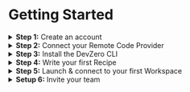 # Getting Started

<details>

<summary><strong>Step 1:</strong> Create an account</summary>

Head to [devzero.io/dashboard](https://devzero.io/dashboard) and create your account using the authentication provider of your choice.

</details>

<details>

<summary><strong>Step 2:</strong> Connect your Remote Code Provider</summary>

<figure><img src="../../.gitbook/assets/Connect Github.gif" alt=""><figcaption><p>Connecting GitHub</p></figcaption></figure>

We currently only support GitHub as a code provider for DevZero workspaces. BitBucket and GitLab support are coming soon!\
\
If you only plan to work with Public Repositories, you do not need to enable our GitHub integration. However, if you'd like to work with private repositories from within a DevZero workspace you'll need to head to [https://www.devzero.io/dashboard/settings/personal#git-providers](https://www.devzero.io/dashboard/settings/personal#git-providers) and complete the installation steps.

</details>

<details>

<summary><strong>Step 3:</strong> Install the DevZero CLI</summary>

[install-the-cli](../../getting-started/install-the-cli/ "mention")

</details>

<details>

<summary><strong>Step 4:</strong> Write your first Recipe</summary>

[create-your-first-recipe.md](create-your-first-recipe.md "mention")

</details>

<details>

<summary><strong>Step 5:</strong> Launch &#x26; connect to your first Workspace</summary>

[launch-your-first-workspace.md](launch-your-first-workspace.md "mention")

</details>

<details>

<summary><strong>Setup 6:</strong> Invite your team</summary>

[inviting-teammates.md](inviting-teammates.md "mention")

</details>
